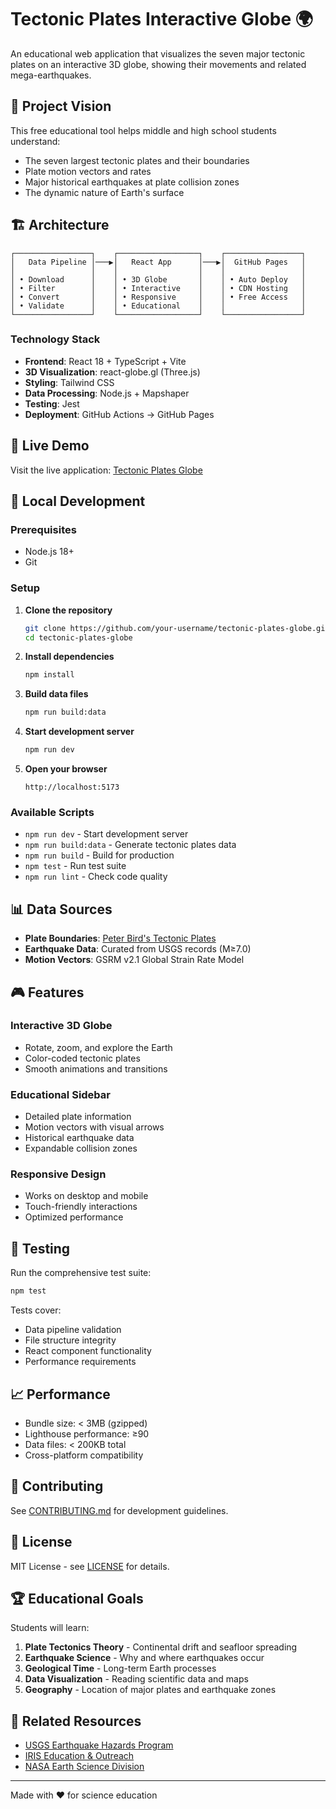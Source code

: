 # Tectonic Plates Interactive Globe 🌍

An educational web application that visualizes the seven major tectonic plates on an interactive 3D globe, showing their movements and related mega-earthquakes.

## 🎯 Project Vision

This free educational tool helps middle and high school students understand:
- The seven largest tectonic plates and their boundaries
- Plate motion vectors and rates
- Major historical earthquakes at plate collision zones
- The dynamic nature of Earth's surface

## 🏗️ Architecture

```
┌─────────────────┐    ┌──────────────────┐    ┌─────────────────┐
│   Data Pipeline │───▶│   React App      │───▶│  GitHub Pages   │
│                 │    │                  │    │                 │
│ • Download      │    │ • 3D Globe       │    │ • Auto Deploy   │
│ • Filter        │    │ • Interactive    │    │ • CDN Hosting   │
│ • Convert       │    │ • Responsive     │    │ • Free Access   │
│ • Validate      │    │ • Educational    │    │                 │
└─────────────────┘    └──────────────────┘    └─────────────────┘
```

### Technology Stack
- **Frontend**: React 18 + TypeScript + Vite
- **3D Visualization**: react-globe.gl (Three.js)
- **Styling**: Tailwind CSS
- **Data Processing**: Node.js + Mapshaper
- **Testing**: Jest
- **Deployment**: GitHub Actions → GitHub Pages

## 🚀 Live Demo

Visit the live application: [Tectonic Plates Globe](https://your-username.github.io/tectonic-plates-globe)

## 🔧 Local Development

### Prerequisites
- Node.js 18+
- Git

### Setup

1. **Clone the repository**
   ```bash
   git clone https://github.com/your-username/tectonic-plates-globe.git
   cd tectonic-plates-globe
   ```

2. **Install dependencies**
   ```bash
   npm install
   ```

3. **Build data files**
   ```bash
   npm run build:data
   ```

4. **Start development server**
   ```bash
   npm run dev
   ```

5. **Open your browser**
   ```
   http://localhost:5173
   ```

### Available Scripts

- `npm run dev` - Start development server
- `npm run build:data` - Generate tectonic plates data
- `npm run build` - Build for production
- `npm test` - Run test suite
- `npm run lint` - Check code quality

## 📊 Data Sources

- **Plate Boundaries**: [Peter Bird's Tectonic Plates](https://github.com/fraxen/tectonicplates)
- **Earthquake Data**: Curated from USGS records (M≥7.0)
- **Motion Vectors**: GSRM v2.1 Global Strain Rate Model

## 🎮 Features

### Interactive 3D Globe
- Rotate, zoom, and explore the Earth
- Color-coded tectonic plates
- Smooth animations and transitions

### Educational Sidebar
- Detailed plate information
- Motion vectors with visual arrows
- Historical earthquake data
- Expandable collision zones

### Responsive Design
- Works on desktop and mobile
- Touch-friendly interactions
- Optimized performance

## 🧪 Testing

Run the comprehensive test suite:

```bash
npm test
```

Tests cover:
- Data pipeline validation
- File structure integrity
- React component functionality
- Performance requirements

## 📈 Performance

- Bundle size: < 3MB (gzipped)
- Lighthouse performance: ≥90
- Data files: < 200KB total
- Cross-platform compatibility

## 🤝 Contributing

See [CONTRIBUTING.md](CONTRIBUTING.md) for development guidelines.

## 📜 License

MIT License - see [LICENSE](LICENSE) for details.

## 🏆 Educational Goals

Students will learn:
1. **Plate Tectonics Theory** - Continental drift and seafloor spreading
2. **Earthquake Science** - Why and where earthquakes occur
3. **Geological Time** - Long-term Earth processes
4. **Data Visualization** - Reading scientific data and maps
5. **Geography** - Location of major plates and earthquake zones

## 🔗 Related Resources

- [USGS Earthquake Hazards Program](https://earthquake.usgs.gov/)
- [IRIS Education & Outreach](https://www.iris.edu/hq/inclass)
- [NASA Earth Science Division](https://earth.nasa.gov/)

---

Made with ❤️ for science education
